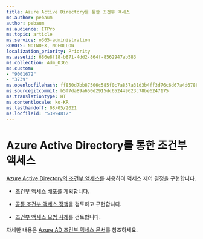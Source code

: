 ```yaml
---
title: Azure Active Directory를 통한 조건부 액세스
ms.author: pebaum
author: pebaum
ms.audience: ITPro
ms.topic: article
ms.service: o365-administration
ROBOTS: NOINDEX, NOFOLLOW
localization_priority: Priority
ms.assetid: 686e8f18-b871-4dd2-864f-8562947ab583
ms.collection: Adm_O365
ms.custom:
- "9001672"
- "3739"
ms.openlocfilehash: ff850d7bb87506c585f0c7a837a31d3b4ff3d76c6d67a4d6788c2b27c9f0a6c8
ms.sourcegitcommit: b5f7da89a650d2915dc652449623c78be6247175
ms.translationtype: HT
ms.contentlocale: ko-KR
ms.lasthandoff: 08/05/2021
ms.locfileid: "53994812"
---
```

# <a name="conditional-access-with-azure-active-directory"></a>Azure Active Directory를 통한 조건부 액세스

[Azure Active Directory의 조건부 액세스](https://docs.microsoft.com/azure/active-directory/conditional-access/overview)를 사용하여 액세스 제어 결정을 구현합니다.

- [조건부 액세스 배포](https://docs.microsoft.com/azure/active-directory/conditional-access/plan-conditional-access)를 계획합니다. 

- [공통 조건부 액세스 정책](https://docs.microsoft.com/azure/active-directory/conditional-access/concept-conditional-access-policy-common)을 검토하고 구현합니다.

- [조건부 액세스 모범 사례](https://docs.microsoft.com/azure/active-directory/conditional-access/best-practices)를 검토합니다.

자세한 내용은 [Azure AD 조건부 액세스 문서](https://docs.microsoft.com/azure/active-directory/conditional-access/)를 참조하세요.
